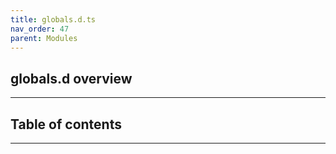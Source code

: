 ```yaml
---
title: globals.d.ts
nav_order: 47
parent: Modules
---
```


## globals.d overview

---

<h2 class="text-delta">Table of contents</h2>

---
